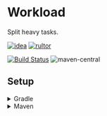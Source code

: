 # Workload
Split heavy tasks.

[![idea](https://www.elegantobjects.org/intellij-idea.svg)](https://www.jetbrains.com/idea/)
[![rultor](https://www.rultor.com/b/yegor256/rultor)](https://www.rultor.com/p/portlek/workload)

[![Build Status](https://travis-ci.com/portlek/workload.svg?branch=master)](https://travis-ci.com/portlek/workload)
![maven-central](https://img.shields.io/maven-central/v/io.github.portlek/workload)
## Setup

<details>
<summary>Gradle</summary>

```gradle
repositories {
    mavenCentral()
}

dependencies {
    implementation("io.github.portlek:workload:${version}")
}
```
</details>

<details>
<summary>Maven</summary>

```xml
<dependencies>
    <dependency>
      <groupId>io.github.portlek</groupId>
      <artifactId>workload</artifactId>
      <version>${version}</version>
    </dependency>
</dependencies>
```
</details>
